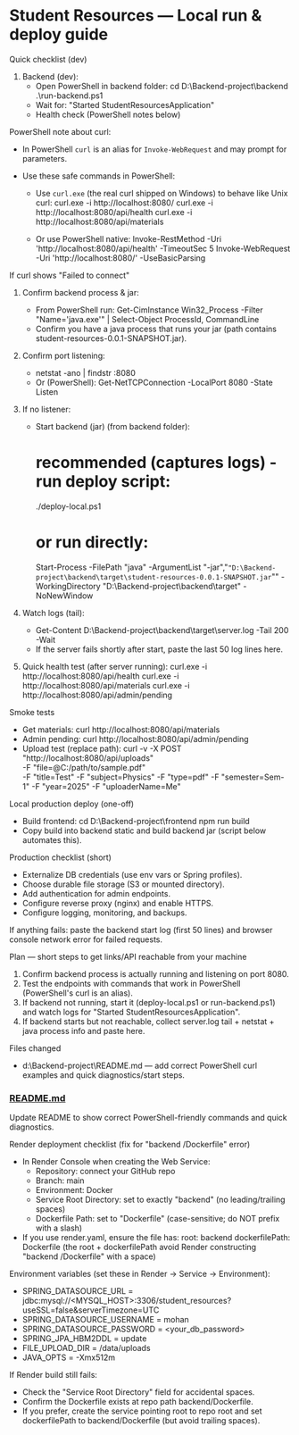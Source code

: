# Student Resources — Local run & deploy guide

Quick checklist (dev)
1. Backend (dev):
   - Open PowerShell in backend folder:
     cd D:\Backend-project\backend
     .\run-backend.ps1
   - Wait for: "Started StudentResourcesApplication"
   - Health check (PowerShell notes below)

PowerShell note about curl:
- In PowerShell `curl` is an alias for `Invoke-WebRequest` and may prompt for parameters.
- Use these safe commands in PowerShell:

  - Use `curl.exe` (the real curl shipped on Windows) to behave like Unix curl:
    curl.exe -i http://localhost:8080/
    curl.exe -i http://localhost:8080/api/health
    curl.exe -i http://localhost:8080/api/materials

  - Or use PowerShell native:
    Invoke-RestMethod -Uri 'http://localhost:8080/api/health' -TimeoutSec 5
    Invoke-WebRequest -Uri 'http://localhost:8080/' -UseBasicParsing

If curl shows "Failed to connect"
1. Confirm backend process & jar:
   - From PowerShell run:
     Get-CimInstance Win32_Process -Filter "Name='java.exe'" | Select-Object ProcessId, CommandLine
   - Confirm you have a java process that runs your jar (path contains student-resources-0.0.1-SNAPSHOT.jar).

2. Confirm port listening:
   - netstat -ano | findstr :8080
   - Or (PowerShell):
     Get-NetTCPConnection -LocalPort 8080 -State Listen

3. If no listener:
   - Start backend (jar) (from backend folder):
     # recommended (captures logs) - run deploy script:
     ./deploy-local.ps1
     # or run directly:
     Start-Process -FilePath "java" -ArgumentList "-jar","`"D:\Backend-project\backend\target\student-resources-0.0.1-SNAPSHOT.jar`"" -WorkingDirectory "D:\Backend-project\backend\target" -NoNewWindow

4. Watch logs (tail):
   - Get-Content D:\Backend-project\backend\target\server.log -Tail 200 -Wait
   - If the server fails shortly after start, paste the last 50 log lines here.

5. Quick health test (after server running):
   curl.exe -i http://localhost:8080/api/health
   curl.exe -i http://localhost:8080/api/materials
   curl.exe -i http://localhost:8080/api/admin/pending

Smoke tests
- Get materials:
  curl http://localhost:8080/api/materials
- Admin pending:
  curl http://localhost:8080/api/admin/pending
- Upload test (replace path):
  curl -v -X POST "http://localhost:8080/api/uploads" \
    -F "file=@C:/path/to/sample.pdf" \
    -F "title=Test" -F "subject=Physics" -F "type=pdf" -F "semester=Sem-1" -F "year=2025" -F "uploaderName=Me"

Local production deploy (one-off)
- Build frontend:
  cd D:\Backend-project\frontend
  npm run build
- Copy build into backend static and build backend jar (script below automates this).

Production checklist (short)
- Externalize DB credentials (use env vars or Spring profiles).
- Choose durable file storage (S3 or mounted directory).
- Add authentication for admin endpoints.
- Configure reverse proxy (nginx) and enable HTTPS.
- Configure logging, monitoring, and backups.

If anything fails: paste the backend start log (first 50 lines) and browser console network error for failed requests.

Plan — short steps to get links/API reachable from your machine
1. Confirm backend process is actually running and listening on port 8080.
2. Test the endpoints with commands that work in PowerShell (PowerShell's curl is an alias).
3. If backend not running, start it (deploy-local.ps1 or run-backend.ps1) and watch logs for "Started StudentResourcesApplication".
4. If backend starts but not reachable, collect server.log tail + netstat + java process info and paste here.

Files changed
- d:\Backend-project\README.md — add correct PowerShell curl examples and quick diagnostics/start steps.

### [README.md](file:///d%3A/Backend-project/README.md)

Update README to show correct PowerShell-friendly commands and quick diagnostics.

Render deployment checklist (fix for "backend /Dockerfile" error)
- In Render Console when creating the Web Service:
  - Repository: connect your GitHub repo
  - Branch: main
  - Environment: Docker
  - Service Root Directory: set to exactly "backend" (no leading/trailing spaces)
  - Dockerfile Path: set to "Dockerfile" (case-sensitive; do NOT prefix with a slash)
- If you use render.yaml, ensure the file has:
  root: backend
  dockerfilePath: Dockerfile
  (the root + dockerfilePath avoid Render constructing "backend /Dockerfile" with a space)

Environment variables (set these in Render → Service → Environment):
- SPRING_DATASOURCE_URL = jdbc:mysql://<MYSQL_HOST>:3306/student_resources?useSSL=false&serverTimezone=UTC
- SPRING_DATASOURCE_USERNAME = mohan
- SPRING_DATASOURCE_PASSWORD = <your_db_password>
- SPRING_JPA_HBM2DDL = update
- FILE_UPLOAD_DIR = /data/uploads
- JAVA_OPTS = -Xmx512m

If Render build still fails:
- Check the "Service Root Directory" field for accidental spaces.
- Confirm the Dockerfile exists at repo path backend/Dockerfile.
- If you prefer, create the service pointing root to repo root and set dockerfilePath to backend/Dockerfile (but avoid trailing spaces).
